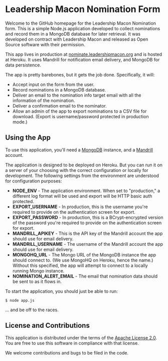 # Leadership Macon Nomination Form

Welcome to the GitHub homepage for the Leadership Macon Nomination form. This is a simple Node.js application developed to collect nominations and record them in a MongoDB database for later retrieval. It was developed on contract with Leadership Macon and released as Open Source software with their permission.

This app lives in production at [nominate.leadershipmacon.org](http://nominate.leadershipmacon.org) and is hosted at Heroku. It uses Mandrill for notification email delivery, and MongoDB for data persistence.

The app is pretty barebones, but it gets the job done. Specifically, it will:

* Accept input on the form from the user.
* Record nominations in a MongoDB database.
* Deliver an email to the nomination info target email with all the information of the nomination.
* Deliver a confirmation email to the nominator.
* Allow an admin of the app to export nominations to a CSV file for download. (Export is username/password protected in production mode.)

## Using the App

To use this application, you'll need a [MongoDB](http://mongodb.org) instance, and a [Mandrill](http://mandrill.com) account.

The application is designed to be deployed on Heroku. But you can run it on a server of your choosing with the correct configuration or locally for development. The following settings from the environment are understood for configuration purposes:

* **NODE_ENV** - The application environment. When set to "production," a different log format will be used and export will be HTTP basic auth protected.
* **EXPORT_USERNAME** - In production, this is the username you're required to provide on the authentication screen for export.
* **EXPORT_PASSWORD** - In production, this is a BCrypt-encrypted version of the password you're required to provide on the authentication screen for export.
* **MANDRILL_APIKEY** - This is the API key of the Mandrill account the app should use for email delivery.
* **MANDRILL_USERNAME** - The username of the Mandrill account the app should use for email delivery.
* **MONGOHQ_URL** - The Mongo URL of the MongoDB instance the app should connect to. (We use MongoHQ on Heroku, hence the name.) Without this specified, the app will attempt to connect to a locally running Mongo instance.
* **NOMINATION_ALERT_EMAIL** - The email that nomination data should be sent to as it flows in.

To start the application, you should just be able to run:

```
$ node app.js
```

... and be off to the races.

## License and Contributions

This application is distributed under the terms of the [Apache License 2.0](http://www.apache.org/licenses/LICENSE-2.0). You are free to use this software in compliance with that license.

We welcome contributions and bugs to be filed in the code.
